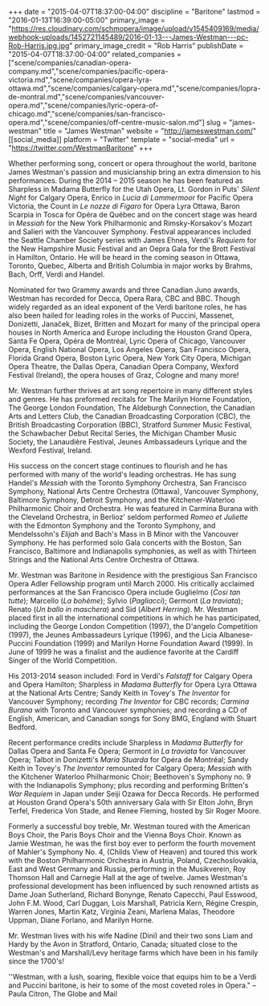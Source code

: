 +++
date = "2015-04-07T18:37:00-04:00"
discipline = "Baritone"
lastmod = "2016-01-13T16:39:00-05:00"
primary_image = "https://res.cloudinary.com/schmopera/image/upload/v1545409169/media/webhook-uploads/1452721145489/2016-01-13---James-Westman---pc-Rob-Harris.jpg.jpg"
primary_image_credit = "Rob Harris"
publishDate = "2015-04-07T18:37:00-04:00"
related_companies = ["scene/companies/canadian-opera-company.md","scene/companies/pacific-opera-victoria.md","scene/companies/opera-lyra-ottawa.md","scene/companies/calgary-opera.md","scene/companies/lopra-de-montral.md","scene/companies/vancouver-opera.md","scene/companies/lyric-opera-of-chicago.md","scene/companies/san-francisco-opera.md","scene/companies/off-centre-music-salon.md"]
slug = "james-westman"
title = "James Westman"
website = "http://jameswestman.com/"
[[social_media]]
platform = "Twitter"
template = "social-media"
url = "https://twitter.com/WestmanBaritone"
+++

<p>
	Whether performing song, concert or opera throughout the world, baritone James Westman's passion and musicianship bring an extra dimension to his performances. During the 2014 – 2015 season he has been featured as Sharpless in Madama Butterfly for the Utah Opera, Lt. Gordon in Puts' <em>Silent Night</em> for Calgary Opera, Enrico in <em>Lucia di Lammermoo</em>r for Pacific Opera Victoria, the Count in <em>Le nozze di Figaro</em> for Opera Lyra Ottawa, Baron Scarpia in Tosca for Opéra de Québec and on the concert stage was heard in <em>Messiah</em> for the New York Philharmonic and Rimsky-Korsakov's Mozart and Salieri with the Vancouver Symphony. Festival appearances included the Seattle Chamber Society series with James Ehnes, Verdi's <em>Requiem</em> for the New Hampshire Music Festival and an Oepra Gala for the Brott Festival in Hamilton, Ontario. He will be heard in the coming season in Ottawa, Toronto, Quebec, Alberta and British Columbia in major works by Brahms, Bach, Orff, Verdi and Handel.
</p>
<p>
	Nominated for two Grammy awards and three Canadian Juno awards, Westman has recorded for Decca, Opera Rara, CBC and BBC. Though widely regarded as an ideal exponent of the Verdi baritone roles, he has also been hailed for leading roles in the works of Puccini, Massenet, Donizetti, Janaček, Bizet, Britten and Mozart for many of the principal opera houses in North America and Europe including the Houston Grand Opera, Santa Fe Opera, Opéra de Montréal, Lyric Opera of Chicago, Vancouver Opera, English National Opera, Los Angeles Opera, San Francisco Opera, Florida Grand Opera, Boston Lyric Opera, New York City Opera, Michigan Opera Theatre, the Dallas Opera, Canadian Opera Company, Wexford Festival (Ireland), the opera houses of Graz, Cologne and many more!
</p>
<p>
	Mr. Westman further thrives at art song repertoire in many different styles and genres. He has preformed recitals for The Marilyn Horne Foundation, The George London Foundation, The Aldeburgh Connection, the Canadian Arts and Letters Club, the Canadian Broadcasting Corporation (CBC), the British Broadcasting Corporation (BBC), Stratford Summer Music Festival, the Schawbacher Debut Recital Series, the Michigan Chamber Music Society, the Lanaudière Festival, Jeunes Ambassadeurs Lyrique and the Wexford Festival, Ireland.
</p>
<p>
	His success on the concert stage continues to flourish and he has performed with many of the world's leading orchestras. He has sung Handel's <em>Messiah</em> with the Toronto Symphony Orchestra, San Francisco Symphony, National Arts Centre Orchestra (Ottawa), Vancouver Symphony, Baltimore Symphony, Detroit Symphony, and the Kitchener-Waterloo Philharmonic Choir and Orchestra. He was featured in Carmina Burana with the Cleveland Orchestra, in Berlioz' seldom performed <em>Romeo et Juliette </em>with the Edmonton Symphony and the Toronto Symphony, and Mendelssohn's <em>Elijah</em> and Bach's Mass in B Minor with the Vancouver Symphony. He has performed solo Gala concerts with the Boston, San Francisco, Baltimore and Indianapolis symphonies, as well as with Thirteen Strings and the National Arts Centre Orchestra of Ottawa.
</p>
<p>
	Mr. Westman was Baritone in Residence with the prestigious San Francisco Opera Adler Fellowship program until March 2000. His critically acclaimed performances at the San Francisco Opera include Guglielmo (<em>Cosi tan tutte</em>); Marcello (<em>La bohème</em>); Sylvio (<em>Pagliacci</em>); Germont (<em>La traviata</em>); Renato (<em>Un ballo in maschera</em>) and Sid (<em>Albert Herring</em>). Mr. Westman placed first in all the international competitions in which he has participated, including the George London Competition (1997), the D'angelo Competition (1997), the Jeunes Ambassadeurs Lyrique (1996), and the Licia Albanese-Puccini Foundation (1999) and Marilyn Horne Foundation Award (1999). In June of 1999 he was a finalist and the audience favorite at the Cardiff Singer of the World Competition.
</p>
<p>
	His 2013-2014 season included: Ford in Verdi's <em>Falstaff</em> for Calgary Opera and Opera Hamilton; Sharpless in <em>Madama Butterfly</em> for Opera Lyra Ottawa at the National Arts Centre; Sandy Keith in Tovey's <em>The Inventor</em> for Vancouver Symphony; recording <em>The Inventor </em>for CBC records; <em>Carmina Burana</em> with Toronto and Vancouver symphonies; and recording a CD of English, American, and Canadian songs for Sony BMG, England with Stuart Bedford.
</p>
<p>
	Recent performance credits include Sharpless in<em> Madama Butterfly</em> for Dallas Opera and Santa Fe Opera; Germont in <em>La traviata</em> for Vancouver Opera; Talbot in Donizetti's <em>Maria Stuarda</em> for Opéra de Montréal; Sandy Keith in Tovey's <em>The Inventor</em> remounted for Calgary Opera; <em>Messiah</em> with the Kitchener Waterloo Philharmonic Choir; Beethoven's Symphony no. 9 with the Indianapolis Symphony; plus recording and performing Britten's <em>War Requiem</em> in Japan under Seiji Ozawa for Decca Records. He performed at Houston Grand Opera's 50th anniversary Gala with Sir Elton John, Bryn Terfel, Frederica Von Stade, and Renee Fleming, hosted by Sir Roger Moore.
</p>
<p>
	Formerly a successful boy treble, Mr. Westman toured with the American Boys Choir, the Paris Boys Choir and the Vienna Boys Choir. Known as Jamie Westman, he was the first boy ever to perform the fourth movement of Mahler's Symphony No. 4, (Childs View of Heaven) and toured this work with the Boston Philharmonic Orchestra in Austria, Poland, Czechoslovakia, East and West Germany and Russia, performing in the Musikverein, Roy Thomson Hall and Carnegie Hall at the age of twelve. James Westman's professional development has been influenced by such renowned artists as Dame Joan Sutherland, Richard Bonynge, Renato Capecchi, Paul Esswood, John F.M. Wood, Carl Duggan, Lois Marshall, Patricia Kern, Régine Crespin, Warren Jones, Martin Katz, Virginia Zeani, Marlena Malas, Theodore Uppman, Diane Forlano, and Marilyn Horne.
</p>
<p>
	Mr. Westman lives with his wife Nadine (Dini) and their two sons Liam and Hardy by the Avon in Stratford, Ontario, Canada; situated close to the Westman's and Marshall/Levy heritage farms which have been in his family since the 1700's!
</p>
<p>
	''Westman, with a lush, soaring, flexible voice that equips him to be a Verdi and Puccini baritone, is heir to some of the most coveted roles in Opera." – Paula Citron, The Globe and Mail
</p>

